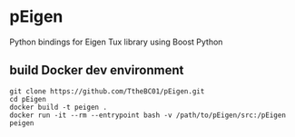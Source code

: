 # pEigen
Python bindings for Eigen Tux library using Boost Python

## build Docker dev environment

```
git clone https://github.com/TtheBC01/pEigen.git
cd pEigen 
docker build -t peigen .
docker run -it --rm --entrypoint bash -v /path/to/pEigen/src:/pEigen peigen 
```